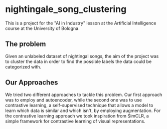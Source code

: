 # nightingale_song_clustering
This is a project for the "AI in Industry" lesson at the Artificial Intelligence course at the University of Bologna.

## The problem
Given an unlabeled dataset of nightingal songs, the aim of the project was to cluster the data in order to find the possible labels the data could be categorized with.

## Our Approaches
We tried two different approaches to tackle this problem. Our first approach was to employ and autoencoder, while the second one was to use contrastive learning, a self-supervised technique that allows a model to learn which data is similar and which isn't, by employing augmentation. For the contrastive learning approach we took inspiration from SimCLR, a simple framework for contrastive learning of visual representations.
